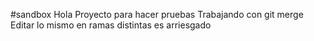 #sandbox
Hola 
Proyecto para hacer pruebas
Trabajando con git merge
Editar lo mismo en ramas distintas es arriesgado 
